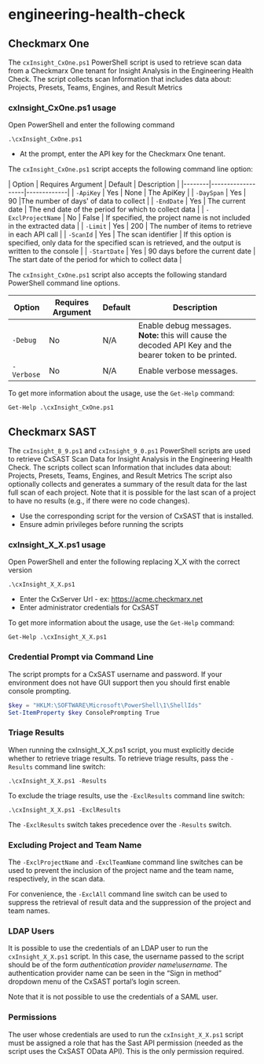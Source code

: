 # engineering-health-check

## Checkmarx One

The `cxInsight_CxOne.ps1` PowerShell script is used to retrieve scan data from a Checkmarx One tenant for Insight Analysis in the Engineering Health Check.
The script collects scan Information that includes data about: Projects, Presets, Teams, Engines, and Result Metrics

### cxInsight_CxOne.ps1 usage

Open PowerShell and enter the following command
```
.\cxInsight_CxOne.ps1
```

* At the prompt, enter the API key for the Checkmarx One tenant.

The `cxInsight_CxOne.ps1` script accepts the following command line option:

| Option | Requires Argument | Default | Description |
|--------|-------------------|-------------|
| `-ApiKey` | Yes | None | The ApiKey |
| `-DaySpan` | Yes | 90 |The number of days' of data to collect |
| `-EndDate` | Yes | The current date | The end date of the period for which to collect data |
| `-ExclProjectName` | No | False | If specified, the project name is not included in the extracted data |
| `-Limit` | Yes | 200 | The number of items to retrieve in each API call |
| `-ScanId` | Yes | The scan identifier | If this option is specified, only data for the specified scan is retrieved, and the output is written to the console |
| `-StartDate` | Yes | 90 days before the current date | The start date of the period for which to collect data |

The `cxInsight_CxOne.ps1` script also accepts the following standard PowerShell command line options.

| Option | Requires Argument | Default | Description |
|--------|-------------------|---------|-------------|
| `-Debug` | No | N/A | Enable debug messages. **Note:** this will cause the decoded API Key and the bearer token to be printed. |
| `-Verbose` | No | N/A | Enable verbose messages. |

To get more information about the usage, use the `Get-Help` command:
```
Get-Help .\cxInsight_CxOne.ps1
```

## Checkmarx SAST

The `cxInsight_8_9.ps1` and `cxInsight_9_0.ps1` PowerShell scripts are used to retrieve CxSAST Scan Data for Insight Analysis in the Engineering Health Check.
The scripts collect scan Information that includes data about: Projects, Presets, Teams, Engines, and Result Metrics
The script also optionally collects and generates a summary of the result data for the last full scan of each project. Note that it is possible for the last scan of a project to have no results (e.g., if there were no code changes).

* Use the corresponding script for the version of CxSAST that is installed.
* Ensure admin privileges before running the scripts


### cxInsight_X_X.ps1 usage
Open PowerShell and enter the following replacing X_X with the correct version
```
.\cxInsight_X_X.ps1
```
* Enter the CxServer Url - ex: https://acme.checkmarx.net
* Enter administrator credentials for CxSAST

To get more information about the usage, use the `Get-Help` command:
```
Get-Help .\cxInsight_X_X.ps1
```

### Credential Prompt via Command Line

The script prompts for a CxSAST username and password. If your environment does not have GUI support then you should first enable console prompting.

```powershell
$key = "HKLM:\SOFTWARE\Microsoft\PowerShell\1\ShellIds"
Set-ItemProperty $key ConsolePrompting True
```

### Triage Results

When running the cxInsight_X_X.ps1 script, you must explicitly decide whether to retrieve triage results. To retrieve triage results, pass the `-Results` command line switch:

```
.\cxInsight_X_X.ps1 -Results
```

To exclude the triage results, use the `-ExclResults` command line switch:

```
.\cxInsight_X_X.ps1 -ExclResults
```

The `-ExclResults` switch takes precedence over the `-Results` switch.

### Excluding Project and Team Name

The `-ExclProjectName` and `-ExclTeamName` command line switches can be used to prevent the inclusion of the project name and the team name, respectively, in the scan data.

For convenience, the `-ExclAll` command line switch can be used to suppress the retrieval of result data and the suppression of the project and team names.

### LDAP Users

It is possible to use the credentials of an LDAP user to run the `cxInsight_X_X.ps1` script. In this case, the username passed to the script should be of the form *authentication provider name\username*. The authentication provider name can be seen in the “Sign in method” dropdown menu of the CxSAST portal’s login screen.

Note that it is not possible to use the credentials of a SAML user.

### Permissions

The user whose credentials are used to run the `cxInsight_X_X.ps1` script must be assigned a role that has the Sast API permission (needed as the script uses the CxSAST OData API). This is the only permission required.
